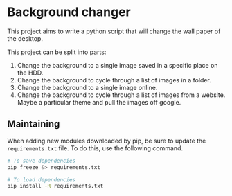 # Background changer

This project aims to write a python script that will change the wall paper of the desktop.

This project can be split into parts:

1. Change the background to a single image saved in a specific place on the HDD.
2. Change the background to cycle through a list of images in a folder.
3. Change the background to a single image online.
4. Change the background to cycle through a list of images from a website. Maybe a particular theme and pull the images off google.


## Maintaining

When adding new modules downloaded by pip, be sure to update the `requirements.txt` file. To do this, use the following command.

```bash
# To save dependencies
pip freeze &> requirements.txt

# To load dependencies
pip install -R requirements.txt
```
